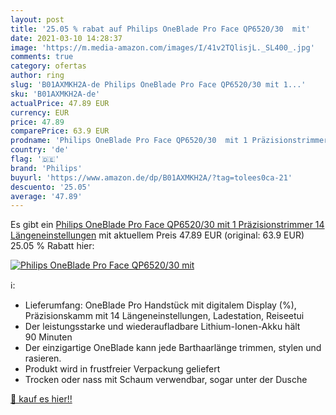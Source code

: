 ```yaml
---
layout: post
title: '25.05 % rabat auf Philips OneBlade Pro Face QP6520/30  mit'
date: 2021-03-10 14:28:37
image: 'https://m.media-amazon.com/images/I/41v2TQlisjL._SL400_.jpg'
comments: true
category: ofertas
author: ring
slug: 'B01AXMKH2A-de Philips OneBlade Pro Face QP6520/30 mit 1...'
sku: 'B01AXMKH2A-de'
actualPrice: 47.89 EUR
currency: EUR
price: 47.89
comparePrice: 63.9 EUR
prodname: 'Philips OneBlade Pro Face QP6520/30  mit 1 Präzisionstrimmer  14 Längeneinstellungen'
country: 'de'
flag: '🇩🇪'
brand: 'Philips'
buyurl: 'https://www.amazon.de/dp/B01AXMKH2A/?tag=tolees0ca-21'
descuento: '25.05'
average: '47.89'
---
```


Es gibt ein [Philips OneBlade Pro Face QP6520/30  mit 1 Präzisionstrimmer  14 Längeneinstellungen](https://www.amazon.de/dp/B01AXMKH2A/?tag=tolees0ca-21) mit aktuellem Preis 47.89 EUR (original: 63.9 EUR) 25.05 % Rabatt hier:

[![Philips OneBlade Pro Face QP6520/30  mit](https://m.media-amazon.com/images/I/41v2TQlisjL._SL400_.jpg)](https://www.amazon.de/dp/B01AXMKH2A/?tag=tolees0ca-21)

ℹ️:

- Lieferumfang: OneBlade Pro Handstück mit digitalem Display (%), Präzisionskamm mit 14 Längeneinstellungen, Ladestation, Reiseetui
- Der leistungsstarke und wiederaufladbare Lithium-Ionen-Akku hält 90 Minuten
- Der einzigartige OneBlade kann jede Barthaarlänge trimmen, stylen und rasieren.
- Produkt wird in frustfreier Verpackung geliefert
- Trocken oder nass mit Schaum verwendbar, sogar unter der Dusche

[🛒 kauf es hier!!](https://www.amazon.de/dp/B01AXMKH2A/?tag=tolees0ca-21)
